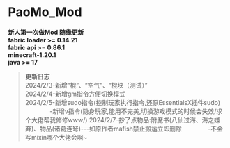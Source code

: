 # **PaoMo_Mod**  
 **新人第一次做Mod 随缘更新**  
 **fabric loader >= 0.14.21**  
 **fabric api >= 0.86.1**  
 **minecraft-1.20.1**  
 **java >= 17**  
> **更新日志**  
2024/2/3-新增“棍”、“空气”、“棍块（测试）”  
2024/2/4-新增gm指令方便切换模式  
2024/2/5-新增sudo指令(控制玩家执行指令,还原EssentialsX插件sudo)  
　　　　-新增v指令(隐身玩家,能用不完美,切换游戏模式的时候会失效/求个大佬帮我修修www/)
2024/2/7-抄了点物品:附魔书(八仙过海、海之嫌弃)、物品(诸葛连弩)---如原作者mafish禁止搬运立即删除
　　　　-不会写mixin哪个大佬会啊~
　　　　
